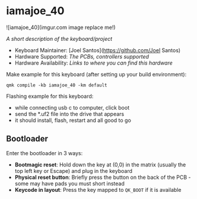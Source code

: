 # iamajoe_40

![iamajoe_40](imgur.com image replace me!)

_A short description of the keyboard/project_

-   Keyboard Maintainer: [Joel Santos](https://github.com/Joel Santos)
-   Hardware Supported: _The PCBs, controllers supported_
-   Hardware Availability: _Links to where you can find this hardware_

Make example for this keyboard (after setting up your build environment):

```
qmk compile -kb iamajoe_40 -km default
```

Flashing example for this keyboard:

-   while connecting usb c to computer, click boot
-   send the \*.uf2 file into the drive that appears
-   it should install, flash, restart and all good to go

## Bootloader

Enter the bootloader in 3 ways:

-   **Bootmagic reset**: Hold down the key at (0,0) in the matrix (usually the top left key or Escape) and plug in the keyboard
-   **Physical reset button**: Briefly press the button on the back of the PCB - some may have pads you must short instead
-   **Keycode in layout**: Press the key mapped to `QK_BOOT` if it is available
